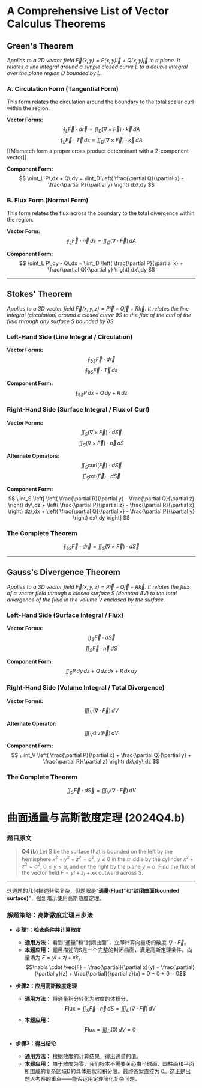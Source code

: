
# A Comprehensive List of Vector Calculus Theorems

## Green's Theorem
*Applies to a 2D vector field  $\vec{F}(x,y) = P(x,y)\vec{i} + Q(x,y)\vec{j}$  in a plane. It relates a line integral around a simple closed curve $L$ to a double integral over the plane region $D$ bounded by $L$.*

### A. Circulation Form (Tangential Form)
This form relates the circulation around the boundary to the total scalar curl within the region.

**Vector Forms:**
$$
\oint_L \vec{F} \cdot d\vec{r} = \iint_D (\nabla \times \vec{F}) \cdot \vec{k} \,dA
$$
$$
\oint_L \vec{F} \cdot \vec{T} \,ds = \iint_D (\nabla \times \vec{F}) \cdot \vec{k} \,dA
$$
[[Mismatch form a proper cross product determinant with a 2-component vector]]

**Component Form:**
$$
\oint_L P\,dx + Q\,dy = \iint_D \left( \frac{\partial Q}{\partial x} - \frac{\partial P}{\partial y} \right) dx\,dy
$$

### B. Flux Form (Normal Form)
This form relates the flux across the boundary to the total divergence within the region.

**Vector Form:**
$$
\oint_L \vec{F} \cdot \vec{n} \,ds = \iint_D (\nabla \cdot \vec{F}) \,dA
$$

**Component Form:**
$$
\oint_L P\,dy - Q\,dx = \iint_D \left( \frac{\partial P}{\partial x} + \frac{\partial Q}{\partial y} \right) dx\,dy
$$

***

## Stokes' Theorem
*Applies to a 3D vector field $\vec{F}(x,y,z) = P\vec{i} + Q\vec{j} + R\vec{k}$. It relates the line integral (circulation) around a closed curve $\partial S$ to the flux of the curl of the field through any surface $S$ bounded by $\partial S$.*

### Left-Hand Side (Line Integral / Circulation)

**Vector Forms:**
$$
\oint_{\partial S} \vec{F} \cdot d\vec{r}
$$
$$
\oint_{\partial S} \vec{F} \cdot \vec{T} \,ds
$$

**Component Form:**
$$
\oint_{\partial S} P\,dx + Q\,dy + R\,dz
$$

### Right-Hand Side (Surface Integral / Flux of Curl)

**Vector Forms:**
$$
\iint_S (\nabla \times \vec{F}) \cdot d\vec{S}
$$
$$
\iint_S (\nabla \times \vec{F}) \cdot \vec{n} \,dS
$$

**Alternate Operators:**
$$
\iint_S \text{curl}(\vec{F}) \cdot d\vec{S}
$$
$$
\iint_S \text{rot}(\vec{F}) \cdot d\vec{S}
$$

**Component Form:**
$$
\iint_S \left[ \left( \frac{\partial R}{\partial y} - \frac{\partial Q}{\partial z} \right) dy\,dz + \left( \frac{\partial P}{\partial z} - \frac{\partial R}{\partial x} \right) dz\,dx + \left( \frac{\partial Q}{\partial x} - \frac{\partial P}{\partial y} \right) dx\,dy \right]
$$

### The Complete Theorem
$$
\oint_{\partial S} \vec{F} \cdot d\vec{r} = \iint_S (\nabla \times \vec{F}) \cdot d\vec{S}
$$

***

## Gauss's Divergence Theorem
*Applies to a 3D vector field $\vec{F}(x,y,z) = P\vec{i} + Q\vec{j} + R\vec{k}$. It relates the flux of a vector field through a closed surface $S$ (denoted $\partial V$) to the total divergence of the field in the volume $V$ enclosed by the surface.*

### Left-Hand Side (Surface Integral / Flux)

**Vector Forms:**
$$
\iint_{S} \vec{F} \cdot d\vec{S}
$$
$$
\iint_{S} \vec{F} \cdot \vec{n} \,dS
$$

**Component Form:**
$$
\iint_{S} P\,dy\,dz + Q\,dz\,dx + R\,dx\,dy
$$

### Right-Hand Side (Volume Integral / Total Divergence)

**Vector Forms:**
$$
\iiint_V (\nabla \cdot \vec{F}) \,dV
$$

**Alternate Operator:**
$$
\iiint_V \text{div}(\vec{F}) \,dV
$$

**Component Form:**
$$
\iiint_V \left( \frac{\partial P}{\partial x} + \frac{\partial Q}{\partial y} + \frac{\partial R}{\partial z} \right) dx\,dy\,dz
$$

### The Complete Theorem
$$
\iint_{S} \vec{F} \cdot d\vec{S} = \iiint_V (\nabla \cdot \vec{F}) \,dV
$$

# 曲面通量与高斯散度定理 (2024Q4.b)

### **题目原文**
> **Q4 (b)** Let S be the surface that is bounded on the left by the hemisphere $x^{2}+y^{2}+z^{2}=a^{2}$, $y\le0$ in the middle by the cylinder $x^{2}+z^{2}=a^{2}$, $0\le y\le a$, and on the right by the plane $y=a$.
> Find the flux of the vector field $F=yi+zj+xk$ outward across S.

---

这道题的几何描述非常复杂，但题眼是“**通量(Flux)**”和“**封闭曲面(bounded surface)**”，强烈暗示使用高斯散度定理。

### **解题策略：高斯散度定理三步法**

* **步骤1：检查条件并计算散度**
    * **通用方法：** 看到“通量”和“封闭曲面”，立即计算向量场的散度 $\nabla \cdot \vec{F}$。
    * **本题应用：** 题目描述的S是一个完整的封闭曲面，满足高斯定理条件。向量场为 $F=yi+zj+xk$。
        $$\nabla \cdot \vec{F} = \frac{\partial}{\partial x}(y) + \frac{\partial}{\partial y}(z) + \frac{\partial}{\partial z}(x) = 0 + 0 + 0 = 0$$

* **步骤2：应用高斯散度定理**
    * **通用方法：** 将通量积分转化为散度的体积分。
        $$\text{Flux} = \iint_S \vec{F} \cdot \vec{n} \,dS = \iiint_D (\nabla \cdot \vec{F}) \,dV$$
    * **本题应用：**
        $$\text{Flux} = \iiint_D (0) \,dV = 0$$

* **步骤3：得出结论**
    * **通用方法：** 根据散度的计算结果，得出通量的值。
    * **本题应用：** 由于散度为零，我们根本不需要关心由半球面、圆柱面和平面所围成的复杂区域D的具体形状和积分限。最终答案直接为 0。这正是出题人考察的重点——能否运用定理简化复杂问题。